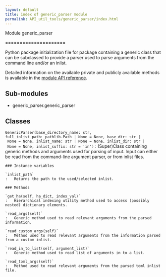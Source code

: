 ```yaml
---
layout: default
title: index of generic_parser module
permalink: API_util_tools/generic_parser/index.html
---
```


Module generic_parser

=====================

Python package initialization file for package containing a generic class that can be subclassed to provide a parser used to parse arguments from the command line and/or an inlist.

Detailed information on the available private and publicly available methods is available in the [module API reference](generic_parser.html).

Sub-modules
-----------

* generic_parser.generic_parser

Classes
-------

`GenericParser(base_directory_name: str, full_inlist_path: pathlib.Path | None = None, base_dir: str | None = None, inlist_name: str | None = None, inlist_dir: str | None = None, inlist_suffix: str = 'in')`
:   (Super)Class containing generic methods and arguments used for parsing of input. Input can either be read from the command-line argument parser, or from inlist files.

    ### Instance variables

    `inlist_path`
    :   Returns the path to the used/selected inlist.

    ### Methods

    `get_ha(self, ha_dict, index_val)`
    :   Hierarchical indexing utility method used to access (possibly nested) dictionary elements.

    `read_args(self)`
    :   Generic method used to read relevant arguments from the parsed information.

    `read_custom_args(self)`
    :   Method used to read relevant arguments from the information parsed from a custom inlist.

    `read_in_to_list(self, argument_list)`
    :   Generic method used to read list of arguments in to a list.

    `read_toml_args(self)`
    :   Method used to read relevant arguments from the parsed toml inlist file.
